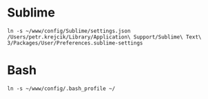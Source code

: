 # Sublime

`ln -s ~/www/config/Sublime/settings.json /Users/petr.krejcik/Library/Application\ Support/Sublime\ Text\ 3/Packages/User/Preferences.sublime-settings`

# Bash
`ln -s ~/www/config/.bash_profile ~/`
